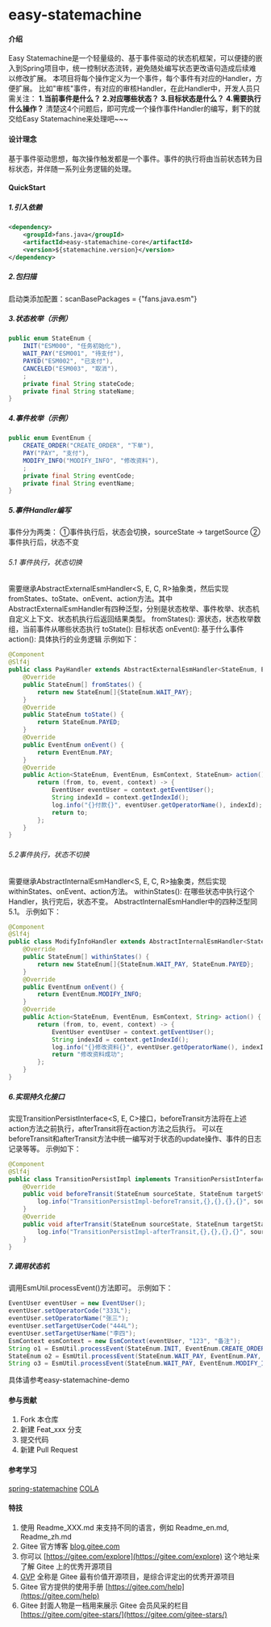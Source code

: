 # easy-statemachine

#### 介绍

Easy Statemachine是一个轻量级的、基于事件驱动的状态机框架，可以便捷的嵌入到Spring项目中，统一控制状态流转，避免随处编写状态更改语句造成后续难以修改扩展。
本项目将每个操作定义为一个事件，每个事件有对应的Handler，方便扩展。
比如"审核"事件，有对应的审核Handler，在此Handler中，开发人员只需关注：
**1.当前事件是什么？**
**2.对应哪些状态？**
**3.目标状态是什么？**
**4.需要执行什么操作？**
清楚这4个问题后，即可完成一个操作事件Handler的编写，剩下的就交给Easy Statemachine来处理吧~~~

#### 设计理念

基于事件驱动思想，每次操作触发都是一个事件。事件的执行将由当前状态转为目标状态，并伴随一系列业务逻辑的处理。

#### QuickStart

##### 1.引入依赖

```xml
<dependency>
    <groupId>fans.java</groupId>
    <artifactId>easy-statemachine-core</artifactId>
    <version>${statemachine.version}</version>
</dependency>
```

##### 2.包扫描

启动类添加配置：scanBasePackages = {"fans.java.esm"}

##### 3.状态枚举（示例）

```java
public enum StateEnum {
    INIT("ESM000", "任务初始化"),
    WAIT_PAY("ESM001", "待支付"),
    PAYED("ESM002", "已支付"),
    CANCELED("ESM003", "取消"),
    ;
    private final String stateCode;
    private final String stateName;
}
```

##### 4.事件枚举（示例）

```java
public enum EventEnum {
    CREATE_ORDER("CREATE_ORDER", "下单"),
    PAY("PAY", "支付"),
    MODIFY_INFO("MODIFY_INFO", "修改资料"),
    ;
    private final String eventCode;
    private final String eventName;
}
```

##### 5.事件Handler编写

事件分为两类：
①事件执行后，状态会切换，sourceState → targetSource
②事件执行后，状态不变

###### 5.1 事件执行，状态切换

需要继承AbstractExternalEsmHandler<S, E, C, R>抽象类，然后实现fromStates、toState、onEvent、action方法。其中AbstractExternalEsmHandler有四种泛型，分别是状态枚举、事件枚举、状态机自定义上下文、状态机执行后返回结果类型。
fromStates(): 源状态，状态枚举数组，当前事件从哪些状态执行
toState(): 目标状态
onEvent(): 基于什么事件
action(): 具体执行的业务逻辑
示例如下：

```java
@Component
@Slf4j
public class PayHandler extends AbstractExternalEsmHandler<StateEnum, EventEnum, EsmContext, StateEnum> {
    @Override
    public StateEnum[] fromStates() {
        return new StateEnum[]{StateEnum.WAIT_PAY};
    }
    @Override
    public StateEnum toState() {
        return StateEnum.PAYED;
    }
    @Override
    public EventEnum onEvent() {
        return EventEnum.PAY;
    }
    @Override
    public Action<StateEnum, EventEnum, EsmContext, StateEnum> action() {
        return (from, to, event, context) -> {
            EventUser eventUser = context.getEventUser();
            String indexId = context.getIndexId();
            log.info("{}付款{}", eventUser.getOperatorName(), indexId);
            return to;
        };
    }
}
```

###### 5.2事件执行，状态不切换

需要继承AbstractInternalEsmHandler<S, E, C, R>抽象类，然后实现 withinStates、onEvent、action方法。
withinStates(): 在哪些状态中执行这个Handler，执行完后，状态不变。
AbstractInternalEsmHandler中的四种泛型同5.1。
示例如下：

```java
@Component
@Slf4j
public class ModifyInfoHandler extends AbstractInternalEsmHandler<StateEnum, EventEnum, EsmContext, String> {
    @Override
    public StateEnum[] withinStates() {
        return new StateEnum[]{StateEnum.WAIT_PAY, StateEnum.PAYED};
    }
    @Override
    public EventEnum onEvent() {
        return EventEnum.MODIFY_INFO;
    }
    @Override
    public Action<StateEnum, EventEnum, EsmContext, String> action() {
        return (from, to, event, context) -> {
            EventUser eventUser = context.getEventUser();
            String indexId = context.getIndexId();
            log.info("{}修改资料{}", eventUser.getOperatorName(), indexId);
            return "修改资料成功";
        };
    }
}
```

##### 6.实现持久化接口

实现TransitionPersistInterface<S, E, C>接口，beforeTransit方法将在上述action方法之前执行，afterTransit将在action方法之后执行。
可以在beforeTransit和afterTransit方法中统一编写对于状态的update操作、事件的日志记录等等。
示例如下：

```java
@Component
@Slf4j
public class TransitionPersistImpl implements TransitionPersistInterface<StateEnum, EventEnum, EsmContext> {
    @Override
    public void beforeTransit(StateEnum sourceState, StateEnum targetState, EventEnum event, EsmContext context) {
        log.info("TransitionPersistImpl-beforeTransit,{},{},{},{}", sourceState, targetState, event, context);
    }
    @Override
    public void afterTransit(StateEnum sourceState, StateEnum targetState, EventEnum event, EsmContext context) {
        log.info("TransitionPersistImpl-afterTransit,{},{},{},{}", sourceState, targetState, event, context);
    }
}
```

##### 7.调用状态机

调用EsmUtil.processEvent()方法即可。
示例如下：

```java
EventUser eventUser = new EventUser();
eventUser.setOperatorCode("333L");
eventUser.setOperatorName("张三");
eventUser.setTargetUserCode("444L");
eventUser.setTargetUserName("李四");
EsmContext esmContext = new EsmContext(eventUser, "123", "备注");
String o1 = EsmUtil.processEvent(StateEnum.INIT, EventEnum.CREATE_ORDER, esmContext);
StateEnum o2 = EsmUtil.processEvent(StateEnum.WAIT_PAY, EventEnum.PAY, esmContext);
String o3 = EsmUtil.processEvent(StateEnum.WAIT_PAY, EventEnum.MODIFY_INFO, esmContext);
```

具体请参考easy-statemachine-demo

#### 参与贡献


1. Fork 本仓库
2. 新建 Feat_xxx 分支
3. 提交代码
4. 新建 Pull Request

#### 参考学习

[spring-statemachine](https://github.com/spring-projects/spring-statemachine)
[COLA](https://github.com/alibaba/COLA)


#### 特技

1. 使用 Readme\_XXX.md 来支持不同的语言，例如 Readme\_en.md, Readme\_zh.md
2. Gitee 官方博客 [blog.gitee.com](https://blog.gitee.com)
3. 你可以 [https://gitee.com/explore](https://gitee.com/explore) 这个地址来了解 Gitee 上的优秀开源项目
4. [GVP](https://gitee.com/gvp) 全称是 Gitee 最有价值开源项目，是综合评定出的优秀开源项目
5. Gitee 官方提供的使用手册 [https://gitee.com/help](https://gitee.com/help)
6. Gitee 封面人物是一档用来展示 Gitee 会员风采的栏目 [https://gitee.com/gitee-stars/](https://gitee.com/gitee-stars/)

